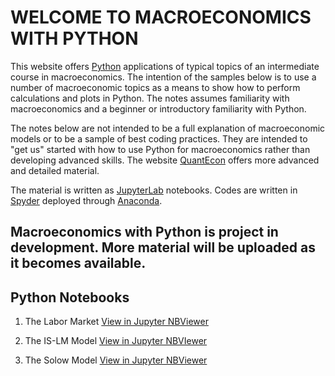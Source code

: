 # WELCOME TO MACROECONOMICS WITH PYTHON

This website offers [Python](https://www.python.org/) applications of typical topics of an intermediate course in macroeconomics. The intention of the samples below is to use a number of macroeconomic topics as a means to show how to perform calculations and plots in Python. The notes assumes familiarity with macroeconomics and a beginner or introductory familiarity with Python.

The notes below are not intended to be a full explanation of macroeconomic models or to be a sample of best coding practices. They are intended to "get us" started with how to use Python for macroeconomics rather than developing advanced skills. The website [QuantEcon](https://quantecon.org/) offers more advanced and detailed material.

The material is written as [JupyterLab](https://jupyter.org/) notebooks. Codes are written in [Spyder](https://www.spyder-ide.org/) deployed through [Anaconda](https://anaconda.org/).

Macroeconomics with Python is project in development. More material will be uploaded as it becomes available.
---
## Python Notebooks

1. The Labor Market
   [View in Jupyter NBViewer](https://nbviewer.jupyter.org/github/ncachanosky/Macroeconomics-with-Python/blob/master/Labor%20Market.ipynb)

2. The IS-LM Model
   [View in Jupyter NBVIewer](https://nbviewer.jupyter.org/github/ncachanosky/Macroeconomics-with-Python/blob/master/IS-LM%20Model.ipynb)
   
3. The Solow Model
   [View in Jupyter NBViewer](https://nbviewer.jupyter.org/github/ncachanosky/Macroeconomics-with-Python/blob/master/Solow%20Model.ipynb)
